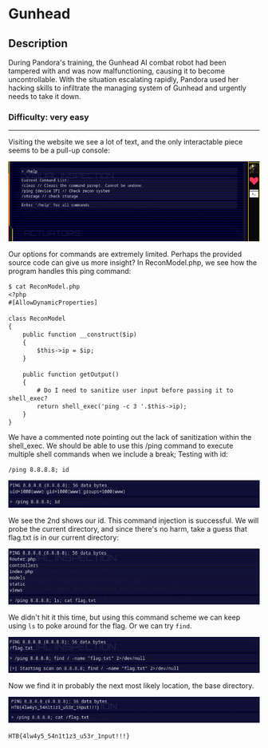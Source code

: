 # Gunhead
## Description
During Pandora's training, the Gunhead AI combat robot had been tampered with and was now malfunctioning, causing it to become uncontrollable. With the situation escalating rapidly, Pandora used her hacking skills to infiltrate the managing system of Gunhead and urgently needs to take it down.

### Difficulty: very easy
---
Visiting the website we see a lot of text, and the only interactable piece seems to be a pull-up console:

![image](https://github.com/spencerja/HTB_CyberApocalypse2023_Writeup/blob/main/Web/Gunhead/Screencaps/Pasted%20image%2020230325103826.png)

Our options for commands are extremely limited. Perhaps the provided source code can give us  more insight?
In ReconModel.php, we see how the program handles this ping command:
```
$ cat ReconModel.php 
<?php
#[AllowDynamicProperties]

class ReconModel
{   
    public function __construct($ip)
    {
        $this->ip = $ip;
    }

    public function getOutput()
    {
        # Do I need to sanitize user input before passing it to shell_exec?
        return shell_exec('ping -c 3 '.$this->ip);
    }
}
```
We have a commented note pointing out the lack of sanitization within the shell_exec. We should be able to use this /ping command to execute multiple shell commands when we include a break;
Testing with id:
```
/ping 8.8.8.8; id
```
![image](https://github.com/spencerja/HTB_CyberApocalypse2023_Writeup/blob/main/Web/Gunhead/Screencaps/Pasted%20image%2020230325104911.png)

We see the 2nd shows our id. This command injection is successful. We will probe the current directory, and since there's no harm, take a guess that flag.txt is in our current directory:

![image](https://github.com/spencerja/HTB_CyberApocalypse2023_Writeup/blob/main/Web/Gunhead/Screencaps/Pasted%20image%2020230325105242.png)

We didn't hit it this time, but using this command scheme we can keep using `ls` to poke around for the flag. Or we can try `find`.

![image](https://github.com/spencerja/HTB_CyberApocalypse2023_Writeup/blob/main/Web/Gunhead/Screencaps/Pasted%20image%2020230325105457.png)

Now we find it in probably the next most likely location, the base directory.

![iamge](https://github.com/spencerja/HTB_CyberApocalypse2023_Writeup/blob/main/Web/Gunhead/Screencaps/Pasted%20image%2020230325105542.png)

`HTB{4lw4y5_54n1t1z3_u53r_1nput!!!}`
